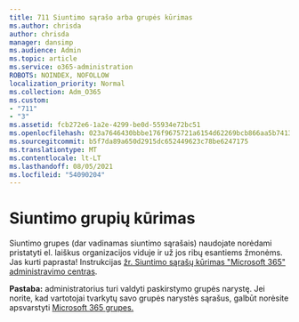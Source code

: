 ```yaml
---
title: 711 Siuntimo sąrašo arba grupės kūrimas
ms.author: chrisda
author: chrisda
manager: dansimp
ms.audience: Admin
ms.topic: article
ms.service: o365-administration
ROBOTS: NOINDEX, NOFOLLOW
localization_priority: Normal
ms.collection: Adm_O365
ms.custom:
- "711"
- "3"
ms.assetid: fcb272e6-1a2e-4299-be0d-55934e72bc51
ms.openlocfilehash: 023a7646430bbbe176f9675721a6154d62269bcb866aa5b7413f7e6973947ae1
ms.sourcegitcommit: b5f7da89a650d2915dc652449623c78be6247175
ms.translationtype: MT
ms.contentlocale: lt-LT
ms.lasthandoff: 08/05/2021
ms.locfileid: "54090204"
---
```

# <a name="create-distribution-groups"></a>Siuntimo grupių kūrimas

Siuntimo grupes (dar vadinamas siuntimo sąrašais) naudojate norėdami pristatyti el. laiškus organizacijos viduje ir už jos ribų esantiems žmonėms. Jas kurti paprasta! Instrukcijas [žr. Siuntimo sąrašų kūrimas "Microsoft 365" administravimo centras](https://docs.microsoft.com/microsoft-365/admin/setup/create-distribution-lists).

**Pastaba:** administratorius turi valdyti paskirstymo grupės narystę. Jei norite, kad vartotojai tvarkytų savo grupės narystės sąrašus, galbūt norėsite apsvarstyti [Microsoft 365 grupes.](https://support.office.com/article/b565caa1-5c40-40ef-9915-60fdb2d97fa2)
